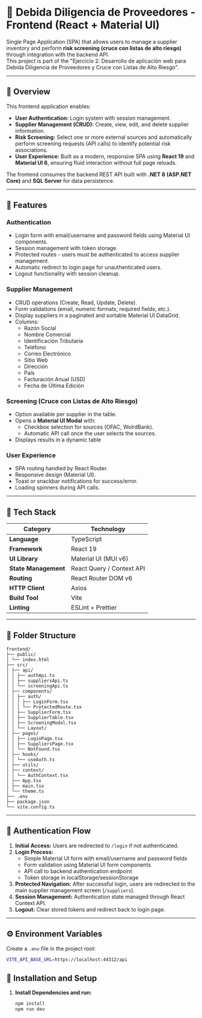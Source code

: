 # 🧾 Debida Diligencia de Proveedores - Frontend (React + Material UI)

Single Page Application (SPA) that allows users to manage a supplier inventory and perform **risk screening (cruce con listas de alto riesgo)** through integration with the backend API.  
This project is part of the "Ejercicio 2: Desarrollo de aplicación web para Debida Diligencia de Proveedores y Cruce con Listas de Alto Riesgo".

---

## 🚀 Overview

This frontend application enables:
- **User Authentication:** Login system with session management.
- **Supplier Management (CRUD):** Create, view, edit, and delete supplier information.
- **Risk Screening:** Select one or more external sources and automatically perform screening requests (API calls) to identify potential risk associations.
- **User Experience:** Built as a modern, responsive SPA using **React 19** and **Material UI 6**, ensuring fluid interaction without full page reloads.

The frontend consumes the backend REST API built with **.NET 8 (ASP.NET Core)** and **SQL Server** for data persistence.

---

## 🧠 Features

### Authentication
- Login form with email/username and password fields using Material UI components.
- Session management with token storage.
- Protected routes - users must be authenticated to access supplier management.
- Automatic redirect to login page for unauthenticated users.
- Logout functionality with session cleanup.

### Supplier Management
- CRUD operations (Create, Read, Update, Delete).
- Form validations (email, numeric formats, required fields, etc.).
- Display suppliers in a paginated and sortable Material UI DataGrid.
- Columns:
    - Razón Social
    - Nombre Comercial
    - Identificación Tributaria
    - Teléfono
    - Correo Electrónico
    - Sitio Web
    - Dirección
    - País
    - Facturación Anual (USD)
    - Fecha de Última Edición

### Screening (Cruce con Listas de Alto Riesgo)
- Option available per supplier in the table.
- Opens a **Material UI Modal** with:
    - Checkbox selection for sources (OFAC, WolrdBank).
    - Automatic API call once the user selects the sources.
- Displays results in a dynamic table

### User Experience
- SPA routing handled by React Router.
- Responsive design (Material UI).
- Toast or snackbar notifications for success/error.
- Loading spinners during API calls.

---

## 🧩 Tech Stack

| Category | Technology |
|-----------|-------------|
| **Language** | TypeScript |
| **Framework** | React 19 |
| **UI Library** | Material UI (MUI v6) |
| **State Management** | React Query / Context API |
| **Routing** | React Router DOM v6 |
| **HTTP Client** | Axios |
| **Build Tool** | Vite |
| **Linting** | ESLint + Prettier |

---

## 🧱 Folder Structure

```
frontend/
├── public/
│ └── index.html
├── src/
│ ├── api/
│ │ ├── authApi.ts
│ │ ├── suppliersApi.ts
│ │ └── screeningApi.ts
│ ├── components/
│ │ ├── auth/
│ │ │ ├── LoginForm.tsx
│ │ │ └── ProtectedRoute.tsx
│ │ ├── SupplierForm.tsx
│ │ ├── SupplierTable.tsx
│ │ ├── ScreeningModal.tsx
│ │ └── Layout/
│ ├── pages/
│ │ ├── LoginPage.tsx
│ │ ├── SuppliersPage.tsx
│ │ └── NotFound.tsx
│ ├── hooks/
│ │ └── useAuth.ts
│ ├── utils/
│ ├── context/
│ │ └── AuthContext.tsx
│ ├── App.tsx
│ ├── main.tsx
│ └── theme.ts
├── .env
├── package.json
└── vite.config.ts
```


---

## 🔐 Authentication Flow

1. **Initial Access:** Users are redirected to `/login` if not authenticated.
2. **Login Process:** 
   - Simple Material UI form with email/username and password fields
   - Form validation using Material UI form components
   - API call to backend authentication endpoint
   - Token storage in localStorage/sessionStorage
3. **Protected Navigation:** After successful login, users are redirected to the main supplier management screen (`/suppliers`).
4. **Session Management:** Authentication state managed through React Context API.
5. **Logout:** Clear stored tokens and redirect back to login page.

---

## ⚙️ Environment Variables

Create a `.env` file in the project root:

```bash
VITE_API_BASE_URL=https://localhost:44312/api
```

## ️🧩 Installation and Setup
1. **Install Dependencies and run:**
   ```bash
   npm install
   npm run dev

    ```
